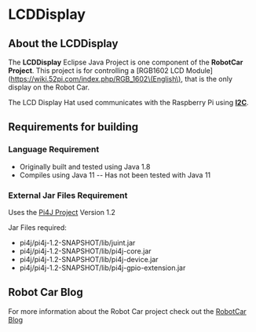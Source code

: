 # LCDDisplay

## About the LCDDisplay

The **LCDDisplay** Eclipse Java Project is one component of the
**RobotCar Project**.  This project is for controlling a
[RGB1602 LCD Module](https://wiki.52pi.com/index.php/RGB_1602\(English\),
that is the only display on the Robot Car.

The LCD Display Hat used communicates with the Raspberry Pi using
**[I2C](https://i2c.info/i2c-bus-specification)**.

## Requirements for building

### Language Requirement
* Originally built and tested using Java 1.8
* Compiles using Java 11 -- Has not been tested with Java 11

### External Jar Files Requirement

Uses the [Pi4J Project](https://pi4j.com/1.2/index.html) Version 1.2

Jar Files required:

* pi4j/pi4j-1.2-SNAPSHOT/lib/juint.jar
* pi4j/pi4j-1.2-SNAPSHOT/lib/pi4j-core.jar
* pi4j/pi4j-1.2-SNAPSHOT/lib/pi4j-device.jar
* pi4j/pi4j-1.2-SNAPSHOT/lib/pi4j-gpio-extension.jar

## Robot Car Blog

For more information about the Robot Car project check out the
[RobotCar Blog](https://steven.lebruns.com/category/robotics_blog/)




